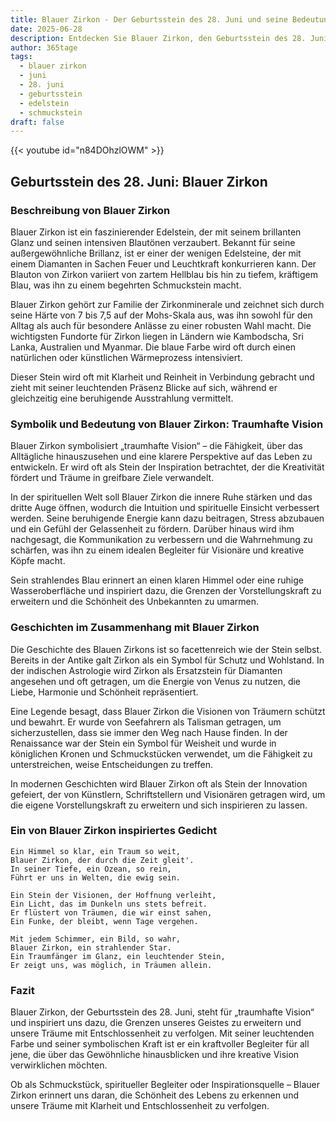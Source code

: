 ```yaml
---
title: Blauer Zirkon - Der Geburtsstein des 28. Juni und seine Bedeutung
date: 2025-06-28
description: Entdecken Sie Blauer Zirkon, den Geburtsstein des 28. Juni, der Traumhafte Vision symbolisiert. Seine Symbolik und Geschichte werden Sie inspirieren.
author: 365tage
tags:
  - blauer zirkon
  - juni
  - 28. juni
  - geburtsstein
  - edelstein
  - schmuckstein
draft: false
---
```


{{< youtube id="n84DOhzlOWM" >}}

## Geburtsstein des 28. Juni: Blauer Zirkon

### Beschreibung von Blauer Zirkon

Blauer Zirkon ist ein faszinierender Edelstein, der mit seinem brillanten Glanz und seinen intensiven Blautönen verzaubert. Bekannt für seine außergewöhnliche Brillanz, ist er einer der wenigen Edelsteine, der mit einem Diamanten in Sachen Feuer und Leuchtkraft konkurrieren kann. Der Blauton von Zirkon variiert von zartem Hellblau bis hin zu tiefem, kräftigem Blau, was ihn zu einem begehrten Schmuckstein macht.

Blauer Zirkon gehört zur Familie der Zirkonminerale und zeichnet sich durch seine Härte von 7 bis 7,5 auf der Mohs-Skala aus, was ihn sowohl für den Alltag als auch für besondere Anlässe zu einer robusten Wahl macht. Die wichtigsten Fundorte für Zirkon liegen in Ländern wie Kambodscha, Sri Lanka, Australien und Myanmar. Die blaue Farbe wird oft durch einen natürlichen oder künstlichen Wärmeprozess intensiviert.

Dieser Stein wird oft mit Klarheit und Reinheit in Verbindung gebracht und zieht mit seiner leuchtenden Präsenz Blicke auf sich, während er gleichzeitig eine beruhigende Ausstrahlung vermittelt.

### Symbolik und Bedeutung von Blauer Zirkon: Traumhafte Vision

Blauer Zirkon symbolisiert „traumhafte Vision“ – die Fähigkeit, über das Alltägliche hinauszusehen und eine klarere Perspektive auf das Leben zu entwickeln. Er wird oft als Stein der Inspiration betrachtet, der die Kreativität fördert und Träume in greifbare Ziele verwandelt.

In der spirituellen Welt soll Blauer Zirkon die innere Ruhe stärken und das dritte Auge öffnen, wodurch die Intuition und spirituelle Einsicht verbessert werden. Seine beruhigende Energie kann dazu beitragen, Stress abzubauen und ein Gefühl der Gelassenheit zu fördern. Darüber hinaus wird ihm nachgesagt, die Kommunikation zu verbessern und die Wahrnehmung zu schärfen, was ihn zu einem idealen Begleiter für Visionäre und kreative Köpfe macht.

Sein strahlendes Blau erinnert an einen klaren Himmel oder eine ruhige Wasseroberfläche und inspiriert dazu, die Grenzen der Vorstellungskraft zu erweitern und die Schönheit des Unbekannten zu umarmen.

### Geschichten im Zusammenhang mit Blauer Zirkon

Die Geschichte des Blauen Zirkons ist so facettenreich wie der Stein selbst. Bereits in der Antike galt Zirkon als ein Symbol für Schutz und Wohlstand. In der indischen Astrologie wird Zirkon als Ersatzstein für Diamanten angesehen und oft getragen, um die Energie von Venus zu nutzen, die Liebe, Harmonie und Schönheit repräsentiert.

Eine Legende besagt, dass Blauer Zirkon die Visionen von Träumern schützt und bewahrt. Er wurde von Seefahrern als Talisman getragen, um sicherzustellen, dass sie immer den Weg nach Hause finden. In der Renaissance war der Stein ein Symbol für Weisheit und wurde in königlichen Kronen und Schmuckstücken verwendet, um die Fähigkeit zu unterstreichen, weise Entscheidungen zu treffen.

In modernen Geschichten wird Blauer Zirkon oft als Stein der Innovation gefeiert, der von Künstlern, Schriftstellern und Visionären getragen wird, um die eigene Vorstellungskraft zu erweitern und sich inspirieren zu lassen.

### Ein von Blauer Zirkon inspiriertes Gedicht

```
Ein Himmel so klar, ein Traum so weit,  
Blauer Zirkon, der durch die Zeit gleit'.  
In seiner Tiefe, ein Ozean, so rein,  
Führt er uns in Welten, die ewig sein.  

Ein Stein der Visionen, der Hoffnung verleiht,  
Ein Licht, das im Dunkeln uns stets befreit.  
Er flüstert von Träumen, die wir einst sahen,  
Ein Funke, der bleibt, wenn Tage vergehen.  

Mit jedem Schimmer, ein Bild, so wahr,  
Blauer Zirkon, ein strahlender Star.  
Ein Traumfänger im Glanz, ein leuchtender Stein,  
Er zeigt uns, was möglich, in Träumen allein.  
```

### Fazit

Blauer Zirkon, der Geburtsstein des 28. Juni, steht für „traumhafte Vision“ und inspiriert uns dazu, die Grenzen unseres Geistes zu erweitern und unsere Träume mit Entschlossenheit zu verfolgen. Mit seiner leuchtenden Farbe und seiner symbolischen Kraft ist er ein kraftvoller Begleiter für all jene, die über das Gewöhnliche hinausblicken und ihre kreative Vision verwirklichen möchten.

Ob als Schmuckstück, spiritueller Begleiter oder Inspirationsquelle – Blauer Zirkon erinnert uns daran, die Schönheit des Lebens zu erkennen und unsere Träume mit Klarheit und Entschlossenheit zu verfolgen.